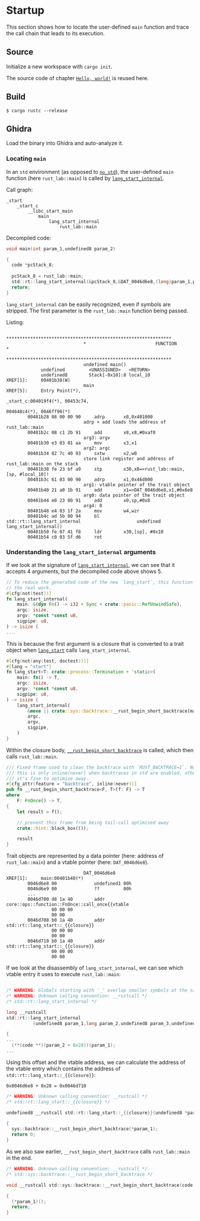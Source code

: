 # Startup

This section shows how to locate the user-defined `main` function and trace the call chain that leads to its execution.

## Source

Initialize a new workspace with `cargo init`.

The source code of chapter [`Hello, world!`](./hello-world.md) is reused here.

## Build

```
$ cargo rustc --release
```

## Ghidra

Load the binary into Ghidra and auto-analyze it.

### Locating `main`

In an `std` environment (as opposed to [`no_std`](https://docs.rust-embedded.org/book/intro/no-std.html)), the user-defined `main` function (here `rust_lab::main`) is called by [`lang_start_internal`](https://stdrs.dev/nightly/x86_64-unknown-linux-gnu/std/rt/fn.lang_start_internal.html).

Call graph:

```
_start
    _start_c
        __libc_start_main
            main
                lang_start_internal
                    rust_lab::main
```

Decompiled code:

```c
void main(int param_1,undefined8 param_2)

{
  code *pcStack_8;
  
  pcStack_8 = rust_lab::main;
  std::rt::lang_start_internal(&pcStack_8,&DAT_0046d6e8,(long)param_1,param_2,0);
  return;
}
```

`lang_start_internal` can be easily recognized, even if symbols are stripped. The first parameter is the `rust_lab::main` function being passed.

Listing:

```
                             **************************************************************
                             *                          FUNCTION                          *
                             **************************************************************
                             undefined main()
             undefined         <UNASSIGNED>   <RETURN>
             undefined8        Stack[-0x10]:8 local_10                                XREF[1]:     00401b38(W)  
                             main                                            XREF[5]:     Entry Point(*), 
                                                                                          _start_c:004019f4(*), 00453c74, 
                                                                                          004648c4(*), 0046ff90(*)  
        00401b28 08 00 00 90     adrp       x8,0x401000
                             adrp + add loads the address of rust_lab::main
        00401b2c 08 c1 2b 91     add        x8,x8,#0xaf0
                             arg3: argv
        00401b30 e3 03 01 aa     mov        x3,x1
                             arg2: argc
        00401b34 02 7c 40 93     sxtw       x2,w0
                             store link register and address of rust_lab::main on the stack
        00401b38 fe 23 bf a9     stp        x30,x8=>rust_lab::main,[sp, #local_10]!
        00401b3c 61 03 00 90     adrp       x1,0x46d000
                             arg1: vtable pointer of the trait object
        00401b40 21 a0 1b 91     add        x1=>DAT_0046d6e8,x1,#0x6e8
                             arg0: data pointer of the trait object
        00401b44 e0 23 00 91     add        x0,sp,#0x8
                             arg4: 0
        00401b48 e4 03 1f 2a     mov        w4,wzr
        00401b4c ad 5b 00 94     bl         std::rt::lang_start_internal                     undefined lang_start_internal()
        00401b50 fe 07 41 f8     ldr        x30,[sp], #0x10
        00401b54 c0 03 5f d6     ret
```

### Understanding the `lang_start_internal` arguments

If we look at the signature of [`lang_start_internal`](https://github.com/rust-lang/rust/blob/738c08b63c4f9e3ebdaec5eece7b6fbc354f6467/library/std/src/rt.rs#L152), we can see that it accepts 4 arguments, but the decompiled code above shows 5.

```rust
// To reduce the generated code of the new `lang_start`, this function is doing
// the real work.
#[cfg(not(test))]
fn lang_start_internal(
    main: &(dyn Fn() -> i32 + Sync + crate::panic::RefUnwindSafe),
    argc: isize,
    argv: *const *const u8,
    sigpipe: u8,
) -> isize {
...
```

This is because the first argument is a closure that is converted to a trait object when [`lang_start`](https://github.com/rust-lang/rust/blob/738c08b63c4f9e3ebdaec5eece7b6fbc354f6467/library/std/src/rt.rs#L199) calls `lang_start_internal`.

```rust
#[cfg(not(any(test, doctest)))]
#[lang = "start"]
fn lang_start<T: crate::process::Termination + 'static>(
    main: fn() -> T,
    argc: isize,
    argv: *const *const u8,
    sigpipe: u8,
) -> isize {
    lang_start_internal(
        &move || crate::sys::backtrace::__rust_begin_short_backtrace(main).report().to_i32(),
        argc,
        argv,
        sigpipe,
    )
}
```

Within the closure body, [`__rust_begin_short_backtrace`](https://github.com/rust-lang/rust/blob/738c08b63c4f9e3ebdaec5eece7b6fbc354f6467/library/std/src/sys/backtrace.rs#L148) is called, which then calls `rust_lab::main`.

```rust
/// Fixed frame used to clean the backtrace with `RUST_BACKTRACE=1`. Note that
/// this is only inline(never) when backtraces in std are enabled, otherwise
/// it's fine to optimize away.
#[cfg_attr(feature = "backtrace", inline(never))]
pub fn __rust_begin_short_backtrace<F, T>(f: F) -> T
where
    F: FnOnce() -> T,
{
    let result = f();

    // prevent this frame from being tail-call optimised away
    crate::hint::black_box(());

    result
}
```

Trait objects are represented by a data pointer (here: address of `rust_lab::main`) and a vtable pointer (here: `DAT_0046d6e8`).

```
                             DAT_0046d6e8                                    XREF[1]:     main:00401b40(*)  
        0046d6e8 00              undefined1 00h
        0046d6e9 00              ??         00h
        ...
        0046d700 d8 1a 40        addr       core::ops::function::FnOnce::call_once{{vtable
                 00 00 00 
                 00 00
        0046d708 b0 1a 40        addr       std::rt::lang_start::_{{closure}}
                 00 00 00 
                 00 00
        0046d710 b0 1a 40        addr       std::rt::lang_start::_{{closure}}
                 00 00 00 
                 00 00
```

If we look at the disassembly of `lang_start_internal`, we can see which vtable entry it uses to execute `rust_lab::main`:

```c

/* WARNING: Globals starting with '_' overlap smaller symbols at the same address */
/* WARNING: Unknown calling convention: __rustcall */
/* std::rt::lang_start_internal */

long __rustcall
std::rt::lang_start_internal
          (undefined8 param_1,long param_2,undefined8 param_3,undefined8 param_4,byte param_5)

{
...
  (**(code **)(param_2 + 0x28))(param_1);
...
```

Using this offset and the vtable address, we can calculate the address of the vtable entry which contains the address of `std::rt::lang_start::_{{closure}}`:

```
0x0046d6e8 + 0x28 = 0x0046d710
```

```c
/* WARNING: Unknown calling convention: __rustcall */
/* std::rt::lang_start::_{{closure}} */

undefined8 __rustcall std::rt::lang_start::_{{closure}}(undefined8 *param_1)

{
  sys::backtrace::__rust_begin_short_backtrace(*param_1);
  return 0;
}
```

As we also saw earlier, `__rust_begin_short_backtrace` calls `rust_lab::main` in the end.

```c
/* WARNING: Unknown calling convention: __rustcall */
/* std::sys::backtrace::__rust_begin_short_backtrace */

void __rustcall std::sys::backtrace::__rust_begin_short_backtrace(code *param_1)

{
  (*param_1)();
  return;
}
```
